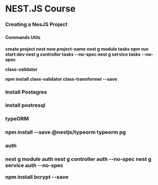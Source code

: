 <h1>NEST.JS Course</h1>

<h3>Creating a NesJS Project<h3>
<h4>Commands Utils<h4>
create project
nest new project-name
nest g module tasks
npm run start:dev
nest g controller tasks --no-spec
nest g service tasks --no-spec

class-validator

npm install class-validator class-transformer --save

<h3>Install Postegres<h3>

install postresql

<h3>typeORM<h3>

npm install --save @nestjs/typeorm typeorm pg


<h3>auth<h3>
 
nest g module auth
nest g controller auth --no-spec
nest g service auth --no-spec

npm install bcrypt --save